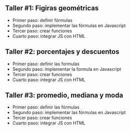 ## Taller #1: Figiras geométricas

- Primer paso: definir fórmulas
- Segundo paso: implementar las fórmulas en Javascript
- Tercer paso: crear funciones
- Cuarto paso: integrar JS con HTML




## Taller #2: porcentajes y descuentos

- Primer paso: definir las formulas
- Segundo paso: implementar la formula en Javascript
- Tercer paso: crear funciones
- Cuarto paso: integrar JS con HTML


## Taller #3: promedio, mediana y moda
- Primer paso: definir las fórmulas
- Segundo paso: implementar las fórmulas en Javascript
- Tercer paso: crear funciones
- Cuarto paso: integrar JS con HTML 